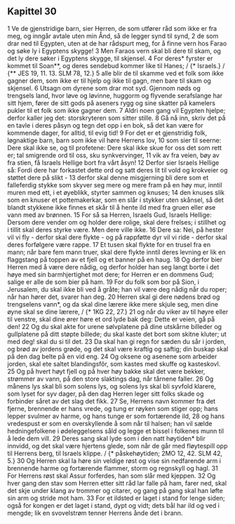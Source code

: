 ## Kapittel 30

1 Ve de gjenstridige barn, sier Herren, de som utfører råd som ikke er fra meg, og inngår avtale uten min Ånd, så de legger synd til synd,
2 de som drar ned til Egypten, uten at de har rådspurt meg, for å finne vern hos Farao og søke ly i Egyptens skygge!
3 Men Faraos vern skal bli dere til skam, og det ly dere søker i Egyptens skygge, til skjensel.
4 For deres* fyrster er kommet til Soan**, og deres sendebud kommer like til Hanes; / {* Israels.} / {** JES 19, 11. 13. SLM 78, 12.}
5 alle blir de til skamme ved et folk som ikke gagner dem, som ikke er til hjelp og ikke til gagn, men bare til skam og skjensel.
6 Utsagn om dyrene som drar mot syd. Gjennom nøds og trengsels land, hvor løve og løvinne, huggorm og flyvende serafslange har sitt hjem, fører de sitt gods på aseners rygg og sine skatter på kamelers pukler til et folk som ikke gagner dem.
7 Aldri noen gang vil Egypten hjelpe; derfor kaller jeg det: storskryteren som sitter stille.
8 Gå nå inn, skriv det på en tavle i deres påsyn og tegn det opp i en bok, så det kan være for kommende dager, for alltid, til evig tid!
9 For det er et gjenstridig folk, løgnaktige barn, barn som ikke vil høre Herrens lov,
10 som sier til seerne: Dere skal ikke se, og til profetene: Dere skal ikke skue for oss det som rett er; tal smigrende ord til oss, sku synkvervinger,
11 vik av fra veien, bøy av fra stien, få Israels Hellige bort fra vårt åsyn!
12 Derfor sier Israels Hellige så: Fordi dere har forkastet dette ord og satt deres lit til vold og krokveier og støttet dere på slikt -
13 derfor skal denne misgjerning bli dere som et falleferdig stykke som skyver seg mere og mere fram på en høy mur, inntil muren med ett, i et øyeblikk, styrter sammen og knuses;
14 den knuses slik som en knuser et pottemakerkar, som en slår i stykker uten skånsel, så det blandt stykkene ikke finnes et skår til å hente ild med fra gruen eller øse vann med av brønnen.
15 For så sa Herren, Israels Gud, Israels Hellige: Dersom dere vender om og holder dere rolige, skal dere frelses; i stillhet og i tillit skal deres styrke være. Men dere ville ikke.
16 Dere sa: Nei, på hester vil vi fly - derfor skal dere flykte - og på rappføtte dyr vil vi ride - derfor skal deres forfølgere være rappe.
17 Et tusen skal flykte for en trusel fra en mann; når bare fem mann truer, skal dere flykte inntil deres levning er lik en flaggstang på toppen av et fjell og et banner på en haug.
18 Og derfor bier Herren med å være dere nådig, og derfor holder han seg langt borte i det høye med sin barmhjertighet mot dere; for Herren er en dommens Gud; salige er alle de som bier på ham.
19 For du folk som bor på Sion, i Jerusalem, du skal ikke bli ved å gråte; han vil være deg nådig når du roper; når han hører det, svarer han deg.
20 Herren skal gi dere nødens brød og trengselens vann*, og da skal dine lærere ikke mere skjule seg, men dine øyne skal se dine lærere, / {* 1KG 22, 27.}
21 og når du viker av til høyre eller til venstre, skal dine ører høre et ord lyde bak deg: Dette er veien, gå på den!
22 Og du skal akte for urene sølvplatene på dine utskårne billeder og gullplatene på ditt støpte billede; du skal kaste det bort som skitne kluter; ut med deg! skal du si til det.
23 Da skal han gi regn for sæden du sår i jorden, og brød av jordens grøde, og det skal være kraftig og saftig; din buskap skal på den dag belte på en vid eng.
24 Og oksene og asenene som arbeider jorden, skal ete saltet blandingsfôr, som kastes med skuffe og kasteskovl.
25 Og på hvert høyt fjell og på hver høy bakke skal det være bekker, strømmer av vann, på den store slaktings dag, når tårnene faller.
26 Og månens lys skal bli som solens lys, og solens lys skal bli syvfold klarere, som lyset for syv dager, på den dag Herren leger sitt folks skade og forbinder såret av det slag det fikk.
27 Se, Herrens navn kommer fra det fjerne, brennende er hans vrede, og tung er røyken som stiger opp; hans lepper svulmer av harme, og hans tunge er som fortærende ild,
28 og hans vredespust er som en overskyllende å som når til halsen; han vil sælde hedningefolkene i ødeleggelsens såld og legge et bissel i folkenes munn til å lede dem vill.
29 Deres sang skal lyde som i den natt høytiden* blir innvidd, og det skal være hjertens glede, som når de går med fløytespill opp til Herrens berg, til Israels klippe. / {* påskehøytiden; 2MO 12, 42. SLM 42, 5.}
30 Og Herren skal la høre sin veldige røst og vise sin nedfarende arm i brennende harme og fortærende flammer, storm og regnskyll og hagl.
31 For Herrens røst skal Assur forferdes, han som slår med kjeppen.
32 Og hver gang den stav som Herren etter sitt råd lar falle på ham, farer ned, skal det skje under klang av trommer og citarer, og gang på gang skal han løfte sin arm og stride mot ham.
33 For et ildsted er laget i stand for lenge siden; også for kongen er det laget i stand, dypt og vidt; dets bål har ild og ved i mengde; lik en svovelstrøm tenner Herrens ånde det i brann.
